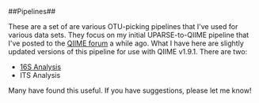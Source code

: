##Pipelines##

These are a set of are various OTU-picking pipelines that I've used for various data sets. They focus on my initial UPARSE-to-QIIME pipeline that I've posted to the [QIIME forum](https://groups.google.com/d/msg/qiime-forum/zqmvpnZe26g/ksFmMwDHPi8J) a while ago. What I have here are slightly updated versions of this pipeline for use with QIIME v1.9.1. There are two:

- [16S Analysis](https://github.com/mikerobeson/Misc_Code/blob/master/Pipelines/uparse-to-qiime-rDNA.md)
- ITS Analysis


Many have found this useful. If you have suggestions, please let me know!
